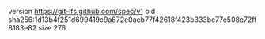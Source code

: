 version https://git-lfs.github.com/spec/v1
oid sha256:1d13b4f251d699419c9a872e0acb77f42618f423b333bc77e508c72ff8183e82
size 276

